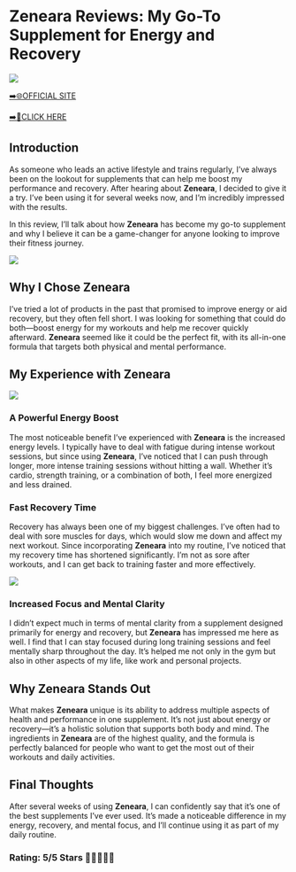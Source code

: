 # **Zeneara Reviews**: My Go-To Supplement for Energy and Recovery

[![](https://static.vecteezy.com/system/resources/thumbnails/019/896/014/small/buy-now-gradient-button-with-cart-symbol-buy-now-illustration-png.png)](https://edetoop.top/lander/sugarpreland-1/zeneara.html) 

[➡️🌐OFFICIAL SITE](https://edetoop.top/lander/sugarpreland-1/zeneara.html) 

[➡️🔗CLICK HERE](https://edetoop.top/lander/sugarpreland-1/zeneara.html) 


## Introduction

As someone who leads an active lifestyle and trains regularly, I’ve always been on the lookout for supplements that can help me boost my performance and recovery. After hearing about **Zeneara**, I decided to give it a try. I’ve been using it for several weeks now, and I’m incredibly impressed with the results.

In this review, I’ll talk about how **Zeneara** has become my go-to supplement and why I believe it can be a game-changer for anyone looking to improve their fitness journey.

[![](https://wallpapers.com/images/hd/red-order-now-button-udg4jcj4arvn8b0n-2.png)](https://edetoop.top/lander/sugarpreland-1/zeneara.html)  

## Why I Chose **Zeneara**

I’ve tried a lot of products in the past that promised to improve energy or aid recovery, but they often fell short. I was looking for something that could do both—boost energy for my workouts and help me recover quickly afterward. **Zeneara** seemed like it could be the perfect fit, with its all-in-one formula that targets both physical and mental performance.

## My Experience with **Zeneara**

[![](https://static.vecteezy.com/system/resources/thumbnails/019/896/014/small/buy-now-gradient-button-with-cart-symbol-buy-now-illustration-png.png)](https://edetoop.top/lander/sugarpreland-1/zeneara.html)

### A Powerful Energy Boost

The most noticeable benefit I’ve experienced with **Zeneara** is the increased energy levels. I typically have to deal with fatigue during intense workout sessions, but since using **Zeneara**, I’ve noticed that I can push through longer, more intense training sessions without hitting a wall. Whether it’s cardio, strength training, or a combination of both, I feel more energized and less drained.

### Fast Recovery Time

Recovery has always been one of my biggest challenges. I’ve often had to deal with sore muscles for days, which would slow me down and affect my next workout. Since incorporating **Zeneara** into my routine, I’ve noticed that my recovery time has shortened significantly. I’m not as sore after workouts, and I can get back to training faster and more effectively.

[![](https://wallpapers.com/images/hd/red-order-now-button-udg4jcj4arvn8b0n-2.png)](https://edetoop.top/lander/sugarpreland-1/zeneara.html)  

### Increased Focus and Mental Clarity

I didn’t expect much in terms of mental clarity from a supplement designed primarily for energy and recovery, but **Zeneara** has impressed me here as well. I find that I can stay focused during long training sessions and feel mentally sharp throughout the day. It’s helped me not only in the gym but also in other aspects of my life, like work and personal projects.

## Why **Zeneara** Stands Out

What makes **Zeneara** unique is its ability to address multiple aspects of health and performance in one supplement. It’s not just about energy or recovery—it’s a holistic solution that supports both body and mind. The ingredients in **Zeneara** are of the highest quality, and the formula is perfectly balanced for people who want to get the most out of their workouts and daily activities.

## Final Thoughts

After several weeks of using **Zeneara**, I can confidently say that it’s one of the best supplements I’ve ever used. It’s made a noticeable difference in my energy, recovery, and mental focus, and I’ll continue using it as part of my daily routine.

### Rating: 5/5 Stars 🌟🌟🌟🌟🌟
